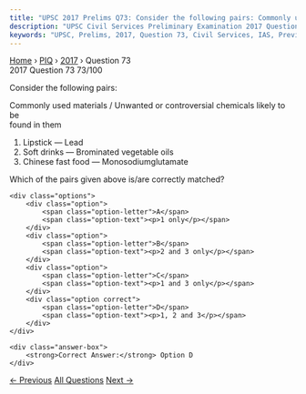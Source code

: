 ```yaml
---
title: "UPSC 2017 Prelims Q73: Consider the following pairs: Commonly used materials / Unwa..."
description: "UPSC Civil Services Preliminary Examination 2017 Question 73 with options and answer"
keywords: "UPSC, Prelims, 2017, Question 73, Civil Services, IAS, Previous Year Questions"
---
```


<nav class="breadcrumb">
    <a href="../../">Home</a>
    <span>›</span>
    <a href="../">PIQ</a>
    <span>›</span>
    <a href="./">2017</a>
    <span>›</span>
    <span>Question 73</span>
</nav>

<div class="question-header">
    <div class="question-meta">
        <span class="year-badge">2017</span>
        <span class="question-number">Question 73</span>
        <span class="progress">73/100</span>
    </div>
    <div class="progress-bar">
        <div class="progress-fill" style="width: 73.0%"></div>
    </div>
</div>

<div class="question-content">
    <div class="question-text">
        <p>Consider the following pairs:</p>
<p>Commonly used materials / Unwanted or controversial chemicals likely to be<br />
found in them</p>
<ol>
<li>Lipstick — Lead</li>
<li>Soft drinks — Brominated vegetable oils</li>
<li>Chinese fast food — Monosodiumglutamate</li>
</ol>
<p>Which of the pairs given above is/are correctly matched?</p>
    </div>
    
    <div class="options">
        <div class="option">
            <span class="option-letter">A</span>
            <span class="option-text"><p>1 only</p></span>
        </div>
        <div class="option">
            <span class="option-letter">B</span>
            <span class="option-text"><p>2 and 3 only</p></span>
        </div>
        <div class="option">
            <span class="option-letter">C</span>
            <span class="option-text"><p>1 and 3 only</p></span>
        </div>
        <div class="option correct">
            <span class="option-letter">D</span>
            <span class="option-text"><p>1, 2 and 3</p></span>
        </div>
    </div>

    <div class="answer-box">
        <strong>Correct Answer:</strong> Option D
    </div>
</div>

<div class="question-nav">
    <a href="../q072-consider-the-following-statements-the-nation-wide/" class="nav-btn prev">← Previous</a>
    <a href="../" class="nav-btn center">All Questions</a>
    <a href="../q074-organic-light-emitting-diodes-oleds-are-used-to-cr/" class="nav-btn next">Next →</a>
</div>
